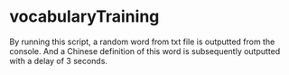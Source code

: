 # vocabularyTraining

By running this script, a random word from txt file is outputted from the console. And a Chinese definition of this word is subsequently outputted with a delay of 3 seconds.
